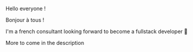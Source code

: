 Hello everyone ! 

Bonjour à tous ! 

I'm a french consultant looking forward to become a fullstack developer 🏁

More to come in the description
